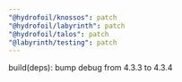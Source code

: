```yaml
---
"@hydrofoil/knossos": patch
"@hydrofoil/labyrinth": patch
"@hydrofoil/talos": patch
"@labyrinth/testing": patch
---
```


build(deps): bump debug from 4.3.3 to 4.3.4
